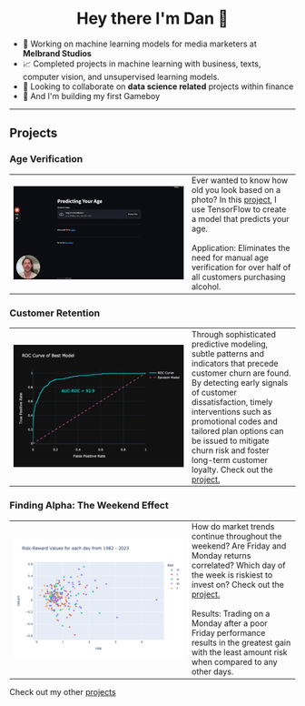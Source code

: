 <h1 align="center">Hey there I'm Dan 👋</h1>

<!--
**danp0kes/danp0kes** is a ✨ _special_ ✨ repository because its `README.md` (this file) appears on your GitHub profile.

Here are some ideas to get you started:
-->

- 🔭 Working on machine learning models for media marketers at **Melbrand Studios** <!--- 🌱 Currently learning **** -->
- 📈 Completed projects in machine learning with business, texts, computer vision, and unsupervised learning models.
- 👯 Looking to collaborate on **data science related** projects within finance
- 🤞 And I'm building my first Gameboy

---

<h2 align='left'> Projects </h2>

<h3 align='left'> Age Verification </h3>

<table>
  <tr>
    <td align="center" width="300">
      <a href="https://www.loom.com/share/0479696709ec4e639a444299bf855180" target="_blank">
        <img src="gifs/predict-age.gif" alt="Predict Age Gif" width="300">
      </a>
    </td>
    <td>Ever wanted to know how old you look based on a photo? In this <a href="https://github.com/danp0kes/age-predictor" target="_blank">project</a>, I use TensorFlow to create a model that predicts your age. <br><br>
    Application: Eliminates the need for manual age verification for over half of all customers purchasing alcohol.
    </td>
  </tr>
</table>

<h3 align='left'> Customer Retention </h3>

<table>
  <tr>
    <td align="center" width="300">
      <a href="https://github.com/danp0kes/triple-ten-projects/tree/main/projects/final-project" target="_blank">
        <img src="gifs/churn.png" alt="Churn" width="300">
      </a>
    </td>
    <td>Through sophisticated predictive modeling, subtle patterns and indicators that precede customer churn are  found. By detecting early signals of customer dissatisfaction, timely interventions such as promotional codes and tailored plan options can be issued to mitigate churn risk and foster long-term customer loyalty. Check out the  <a href="https://github.com/danp0kes/triple-ten-projects/tree/main/projects/final-project" target="_blank">project.</a>
    </td>
  </tr>
</table>

<h3 align='left'> Finding Alpha: The Weekend Effect </h3>

<table>
  <tr>
    <td align="center" width="300">
      <a href="https://github.com/danp0kes/monday-effect" target="_blank">
        <img src="gifs/weekend-effect.gif" alt="Weekend Effect Gif" width="300">
      </a>
    </td>
    <td>How do market trends continue throughout the weekend? Are Friday and Monday returns correlated? Which day of the week is riskiest to invest on? Check out the <a href="https://github.com/danp0kes/monday-effect" target="_blank">project.</a> <br><br>
    Results: Trading on a Monday after a poor Friday performance results in the greatest gain with the least amount risk when compared to any other days.
    </td>
  </tr>
</table>

Check out my other [projects](https://github.com/danp0kes/triple-ten-projects)
